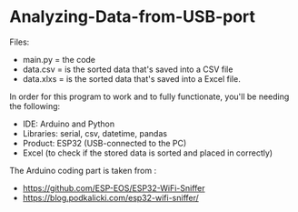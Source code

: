 # Analyzing-Data-from-USB-port


Files:
* main.py = the code
* data.csv = is the sorted data that's saved into a CSV file
* data.xlxs = is the sorted data that's saved into a Excel file.


In order for this program to work and to fully functionate, 
you'll be needing the following: 

* IDE: Arduino and Python
* Libraries: serial, csv, datetime, pandas
* Product: ESP32 (USB-connected to the PC)
* Excel (to check if the stored data is sorted and placed in correctly)

The Arduino coding part is taken from :
* https://github.com/ESP-EOS/ESP32-WiFi-Sniffer
* https://blog.podkalicki.com/esp32-wifi-sniffer/


